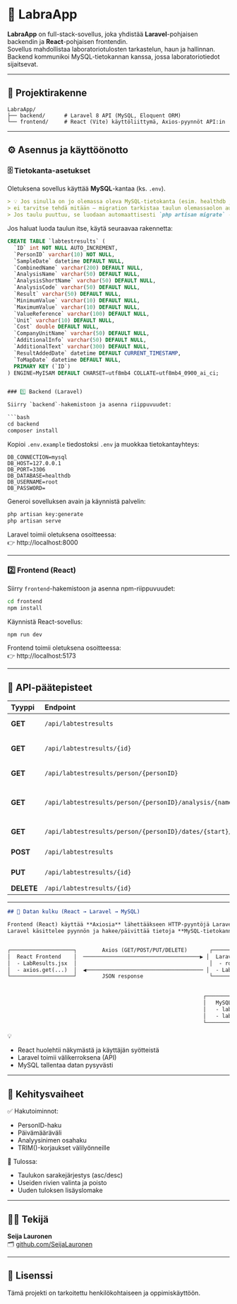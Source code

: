 # 🧪 LabraApp

**LabraApp** on full-stack-sovellus, joka yhdistää **Laravel**-pohjaisen backendin ja **React**-pohjaisen frontendin.  
Sovellus mahdollistaa laboratoriotulosten tarkastelun, haun ja hallinnan.  
Backend kommunikoi MySQL-tietokannan kanssa, jossa laboratoriotiedot sijaitsevat.

---

## 📁 Projektirakenne

```
LabraApp/
├── backend/      # Laravel 8 API (MySQL, Eloquent ORM)
└── frontend/     # React (Vite) käyttöliittymä, Axios-pyynnöt API:in
```

---

## ⚙️ Asennus ja käyttöönotto

### 🗄️ Tietokanta-asetukset

Oletuksena sovellus käyttää **MySQL**-kantaa (ks. `.env`).
```markdown
> 💡 Jos sinulla on jo olemassa oleva MySQL-tietokanta (esim. healthdb ja taulu labtestresults),
> ei tarvitse tehdä mitään — migration tarkistaa taulun olemassaolon automaattisesti.
> Jos taulu puuttuu, se luodaan automaattisesti `php artisan migrate` -komennolla.
```

Jos haluat luoda taulun itse, käytä seuraavaa rakennetta:

```sql
CREATE TABLE `labtestresults` (
  `ID` int NOT NULL AUTO_INCREMENT,
  `PersonID` varchar(10) NOT NULL,
  `SampleDate` datetime DEFAULT NULL,
  `CombinedName` varchar(200) DEFAULT NULL,
  `AnalysisName` varchar(50) DEFAULT NULL,
  `AnalysisShortName` varchar(50) DEFAULT NULL,
  `AnalysisCode` varchar(50) DEFAULT NULL,
  `Result` varchar(50) DEFAULT NULL,
  `MinimumValue` varchar(10) DEFAULT NULL,
  `MaximumValue` varchar(10) DEFAULT NULL,
  `ValueReference` varchar(100) DEFAULT NULL,
  `Unit` varchar(10) DEFAULT NULL,
  `Cost` double DEFAULT NULL,
  `CompanyUnitName` varchar(50) DEFAULT NULL,
  `AdditionalInfo` varchar(50) DEFAULT NULL,
  `AdditionalText` varchar(300) DEFAULT NULL,
  `ResultAddedDate` datetime DEFAULT CURRENT_TIMESTAMP,
  `ToMapDate` datetime DEFAULT NULL,
  PRIMARY KEY (`ID`)
) ENGINE=MyISAM DEFAULT CHARSET=utf8mb4 COLLATE=utf8mb4_0900_ai_ci;


### 1️⃣ Backend (Laravel)

Siirry `backend`-hakemistoon ja asenna riippuvuudet:

```bash
cd backend
composer install
```

Kopioi `.env.example` tiedostoksi `.env` ja muokkaa tietokantayhteys:

```
DB_CONNECTION=mysql
DB_HOST=127.0.0.1
DB_PORT=3306
DB_DATABASE=healthdb
DB_USERNAME=root
DB_PASSWORD=
```

Generoi sovelluksen avain ja käynnistä palvelin:

```bash
php artisan key:generate
php artisan serve
```

Laravel toimii oletuksena osoitteessa:  
👉 http://localhost:8000

---

### 2️⃣ Frontend (React)

Siirry `frontend`-hakemistoon ja asenna npm-riippuvuudet:

```bash
cd frontend
npm install
```

Käynnistä React-sovellus:

```bash
npm run dev
```

Frontend toimii oletuksena osoitteessa:  
👉 http://localhost:5173

---

## 🔌 API-päätepisteet

| Tyyppi | Endpoint | Kuvaus |
|:-------|:----------|:--------|
| **GET** | `/api/labtestresults` | Hakee kaikki laboratoriotulokset |
| **GET** | `/api/labtestresults/{id}` | Hakee yksittäisen tuloksen ID:n perusteella |
| **GET** | `/api/labtestresults/person/{personID}` | Hakee kaikki henkilön tulokset |
| **GET** | `/api/labtestresults/person/{personID}/analysis/{name}` | Hakee tulokset henkilön ja analyysin nimen perusteella |
| **GET** | `/api/labtestresults/person/{personID}/dates/{start}/{end}` | Hakee henkilön tulokset aikaväliltä |
| **POST** | `/api/labtestresults` | Lisää uusi laboratoriotulos |
| **PUT** | `/api/labtestresults/{id}` | Päivittää olemassa olevan tuloksen |
| **DELETE** | `/api/labtestresults/{id}` | Poistaa tuloksen |

---
```markdown
## 🔄 Datan kulku (React → Laravel → MySQL)

Frontend (React) käyttää **Axiosia** lähettääkseen HTTP-pyyntöjä Laravelin REST API:in.  
Laravel käsittelee pyynnön ja hakee/päivittää tietoja **MySQL-tietokannassa** Eloquent ORM:n avulla.


┌────────────────────┐        Axios (GET/POST/PUT/DELETE)       ┌────────────────────────────┐
│  React Frontend    │  ─────────────────────────────────────▶ │  Laravel Backend (API)     │
│  - LabResults.jsx  │                                          │  - routes/api.php          │
│  - axios.get(...)  │  ◀───────────────────────────────────── │  - LabTestResultController │
└────────────────────┘        JSON response                     └────────────┬───────────────┘
                                                                           │
                                                                           ▼
                                                              ┌──────────────────────────┐
                                                              │   MySQL Database         │
                                                              │   - labtestresults       │
                                                              │   - labtestnames         │
                                                              └──────────────────────────┘

```

💡  
- React huolehtii näkymästä ja käyttäjän syötteistä  
- Laravel toimii välikerroksena (API)  
- MySQL tallentaa datan pysyvästi  

---

## 🧠 Kehitysvaiheet

✅ Hakutoiminnot:  
- PersonID-haku  
- Päivämääräväli  
- Analyysinimen osahaku  
- TRIM()-korjaukset välilyönneille  

🚧 Tulossa:  
- Taulukon sarakejärjestys (asc/desc)  
- Useiden rivien valinta ja poisto  
- Uuden tuloksen lisäyslomake  

---

## 👩‍💻 Tekijä

**Seija Lauronen**  
🗂️ [github.com/SeijaLauronen](https://github.com/SeijaLauronen)

---

## 📜 Lisenssi

Tämä projekti on tarkoitettu henkilökohtaiseen ja oppimiskäyttöön.
